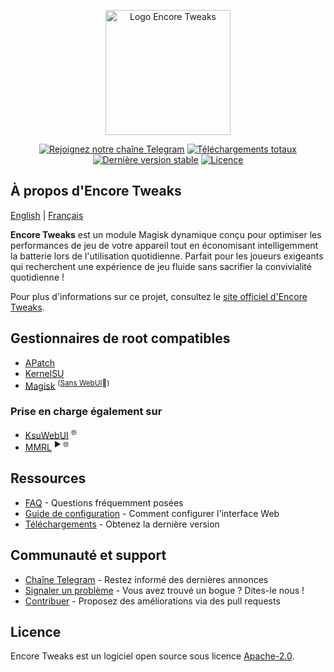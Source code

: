 <p align="center"><a href="https://encore.rem01gaming.dev" target="_blank"><img src="https://encore.rem01gaming.dev/logo.webp" width="200" alt="Logo Encore Tweaks"></a></p>

<p align="center">
<a href="https://t.me/rem01schannel"><img src="https://img.shields.io/badge/Follow-Telegram-white.svg?style=for-the-badge&logo=telegram&logoColor=white&labelColor=222" alt="Rejoignez notre chaîne Telegram"></a>
<a href="https://encore.rem01gaming.dev/download"><img src="https://img.shields.io/github/downloads/rem01gaming/encore/total?style=for-the-badge&logoColor=white&labelColor=222" alt="Téléchargements totaux"></a>
<a href="https://github.com/Rem01Gaming/encore/releases"><img src="https://img.shields.io/github/v/release/rem01gaming/encore?label=Release&style=for-the-badge&logo=github&logoColor=white&labelColor=222" alt="Dernière version stable"></a>
<a href="https://encore.rem01gaming.dev"><img src="https://img.shields.io/badge/Apache-white?style=for-the-badge&logo=andela&logoColor=white&label=License&labelColor=222" alt="Licence"></a>
</p>

## À propos d'Encore Tweaks
[English](/README.md) | [Français](/READMEs/README_fr-FR.md)

**Encore Tweaks** est un module Magisk dynamique conçu pour optimiser les performances de jeu de votre appareil tout en économisant intelligemment la batterie lors de l'utilisation quotidienne. Parfait pour les joueurs exigeants qui recherchent une expérience de jeu fluide sans sacrifier la convivialité quotidienne !

Pour plus d'informations sur ce projet, consultez le [site officiel d'Encore Tweaks](https://encore.rem01gaming.dev/).

## Gestionnaires de root compatibles
- [APatch](https://github.com/bmax121/APatch)
- [KernelSU](https://github.com/tiann/KernelSU)
- [Magisk](https://github.com/topjohnwu/Magisk)  <sup>([Sans WebUI](https://github.com/topjohnwu/Magisk/issues/8609#event-15568590949)👀)</sup>

### Prise en charge également sur
- [KsuWebUI](https://github.com/5ec1cff/KsuWebUIStandalone)   <sup>🌐</sup>
- [MMRL](https://github.com/DerGoogler/MMRL)   <sup>▶ 🌐</sup>

## Ressources
- [FAQ](https://encore.rem01gaming.dev/guide/faq.html) - Questions fréquemment posées
- [Guide de configuration](https://encore.rem01gaming.dev/guide/webui-and-configuration.html) - Comment configurer l'interface Web
- [Téléchargements](https://encore.rem01gaming.dev/download) - Obtenez la dernière version

## Communauté et support
- [Chaîne Telegram](https://t.me/rem01schannel) - Restez informé des dernières annonces
- [Signaler un problème](https://github.com/rem01gaming/encore/issues) - Vous avez trouvé un bogue ? Dites-le nous !
- [Contribuer](https://github.com/rem01gaming/encore/pulls) - Proposez des améliorations via des pull requests

## Licence
Encore Tweaks est un logiciel open source sous licence [Apache-2.0](https://www.apache.org/licenses/LICENSE-2.0).

